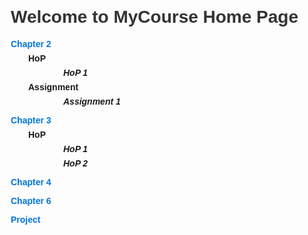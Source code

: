 <!DOCTYPE html>
<html lang="en">
<head>
  <meta charset="UTF-8">
  <title>MyCourse Home Page</title>
  <style>
    body { font-family: Arial, sans-serif; margin: 2em; }
    h1 { color: #333; }
    ul { list-style-type: none; padding-left: 0; }
    li { margin: 0.5em 0; }
    .chapter { font-weight: bold; margin-top: 1em; }
    .sub { margin-left: 2em; }
    .subsub { margin-left: 4em; font-style: italic; }
    a { text-decoration: none; color: #0074D9; }
    a:hover { text-decoration: underline; }
  </style>
</head>
<body>
  <h1>Welcome to MyCourse Home Page</h1>
  <ul>
    <li class="chapter">
      <a href="chapter2.html">Chapter 2</a>
      <ul>
        <li class="sub">HoP
          <ul>
            <li class="subsub">HoP 1</li>
          </ul>
        </li>
        <li class="sub">Assignment
          <ul>
            <li class="subsub">Assignment 1</li>
          </ul>
        </li>
      </ul>
    </li>
    <li class="chapter">
      <a href="chapter3.html">Chapter 3</a>
      <ul>
        <li class="sub">HoP
          <ul>
            <li class="subsub">HoP 1</li>
            <li class="subsub">HoP 2</li>
          </ul>
        </li>
      </ul>
    </li>
    <li class="chapter">
      <a href="chapter4.html">Chapter 4</a>
    </li>
    <li class="chapter">
      <a href="chapter6.html">Chapter 6</a>
    </li>
    <li class="chapter">
      <a href="project.html">Project</a>
    </li>
  </ul>
</body>
</html>
